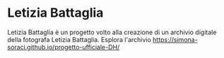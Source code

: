 # Letizia Battaglia
Letizia Battaglia è un progetto volto alla creazione di un archivio digitale della fotografa Letizia Battaglia.
Esplora l'archivio https://simona-soraci.github.io/progetto-ufficiale-DH/
